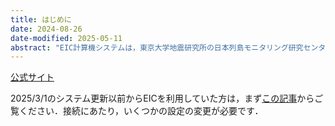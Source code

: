 ```yaml
---
title: はじめに
date: 2024-08-26
date-modified: 2025-05-11
abstract: "EIC計算機システムは，東京大学地震研究所の日本列島モニタリング研究センターが管理している大型計算機クラスタです．大学や政府関係機関の職員・学生は，EIC計算機システムを地震学の研究のために無料で利用することができます．これまで，EICはおおむね4年に一度機器更新がされており，その都度使い方が少しずつ変わってきています．ここで紹介するEICの利用法は，2025年3月より運用されているシステムをもとにしています．"
---
```


[公式サイト](https://eic-support.eri.u-tokyo.ac.jp)

2025/3/1のシステム更新以前からEICを利用していた方は，まず[この記事](./EIC2025-01-renew.md)からご覧ください．接続にあたり，いくつかの設定の変更が必要です．
